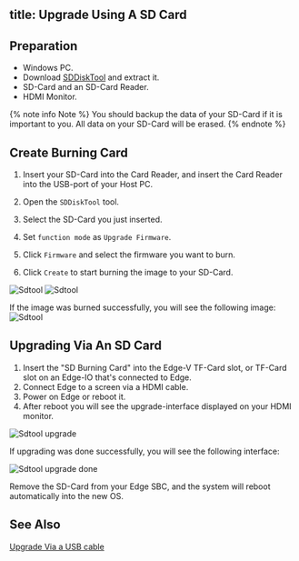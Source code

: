 title: Upgrade Using A SD Card
---

## Preparation

* Windows PC.
* Download [SDDiskTool](https://dl.khadas.com/Tools/SDDiskTool_en_v1.53.zip) and extract it.
* SD-Card and an SD-Card Reader.
* HDMI Monitor.

{% note info Note %}
You should backup the data of your SD-Card if it is important to you. All data on your SD-Card will be erased.
{% endnote %}

## Create Burning Card

1. Insert your SD-Card into the Card Reader, and insert the Card Reader into the USB-port of your Host PC.

2. Open the `SDDiskTool` tool.

3. Select the SD-Card you just inserted.

4. Set `function mode` as `Upgrade Firmware`.

5. Click `Firmware` and select the firmware you want to burn.

6. Click `Create` to start burning the image to your SD-Card.

![Sdtool](/android/images/edge/sdtool_en_1.png)
![Sdtool](/android/images/edge/sdtool_en_2.png)

If the image was burned successfully, you will see the following image:
![Sdtool](/android/images/edge/sdtool_en_3.png)

## Upgrading Via An SD Card

1. Insert the "SD Burning Card" into the Edge-V TF-Card slot, or TF-Card slot on an Edge-IO that's connected to Edge.
2. Connect Edge to a screen via a HDMI cable.
3. Power on Edge or reboot it.
4. After reboot you will see the upgrade-interface displayed on your HDMI monitor.

![Sdtool upgrade](/android/images/edge/sd_upgrade.JPG)

If upgrading was done successfully, you will see the following interface:

![Sdtool upgrade done](/android/images/edge/sd_upgrade_done.JPG)

Remove the SD-Card from your Edge SBC, and the system will reboot automatically into the new OS.

## See Also
[Upgrade Via a USB cable](/android/edge/UpgradeViaUSBCable.html)
